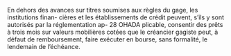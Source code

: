En dehors des avances sur titres soumises aux règles du gage, les institutions finan-
cières et les établissements de crédit peuvent, s’ils y sont autorisés par la réglementation ap-
28
OHADA
plicable, consentir des prêts à trois mois sur valeurs mobilières cotées que le créancier gagiste
peut, à défaut de remboursement, faire exécuter en bourse, sans formalité, le lendemain de
l’échéance.
